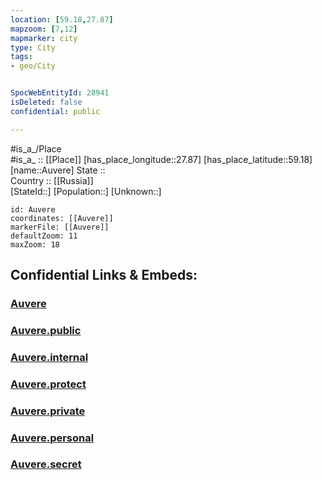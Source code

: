 ```yaml
---
location: [59.18,27.87] 
mapzoom: [7,12] 
mapmarker: city 
type: City
tags:
- geo/City


SpocWebEntityId: 28941
isDeleted: false
confidential: public

---
```

#is_a_/Place  
#is_a_ :: [[Place]] 
[has_place_longitude::27.87] 
[has_place_latitude::59.18] 
[name::Auvere] 
State ::  
Country :: [[Russia]]  
[StateId::] 
[Population::] 
[Unknown::] 


```leaflet
id: Auvere
coordinates: [[Auvere]] 
markerFile: [[Auvere]] 
defaultZoom: 11 
maxZoom: 18
```


## Confidential Links & Embeds: 

### [Auvere](/_Standards/Earth/Continent/Europe/Europe~East/Russia/Russia~NorthWest/Leningrad_Oblast/City/Auvere.md) 

### [Auvere.public](/_public/Earth/Continent/Europe/Europe~East/Russia/Russia~NorthWest/Leningrad_Oblast/City/Auvere.public.md) 

### [Auvere.internal](/_internal/Earth/Continent/Europe/Europe~East/Russia/Russia~NorthWest/Leningrad_Oblast/City/Auvere.internal.md) 

### [Auvere.protect](/_protect/Earth/Continent/Europe/Europe~East/Russia/Russia~NorthWest/Leningrad_Oblast/City/Auvere.protect.md) 

### [Auvere.private](/_private/Earth/Continent/Europe/Europe~East/Russia/Russia~NorthWest/Leningrad_Oblast/City/Auvere.private.md) 

### [Auvere.personal](/_personal/Earth/Continent/Europe/Europe~East/Russia/Russia~NorthWest/Leningrad_Oblast/City/Auvere.personal.md) 

### [Auvere.secret](/_secret/Earth/Continent/Europe/Europe~East/Russia/Russia~NorthWest/Leningrad_Oblast/City/Auvere.secret.md)

